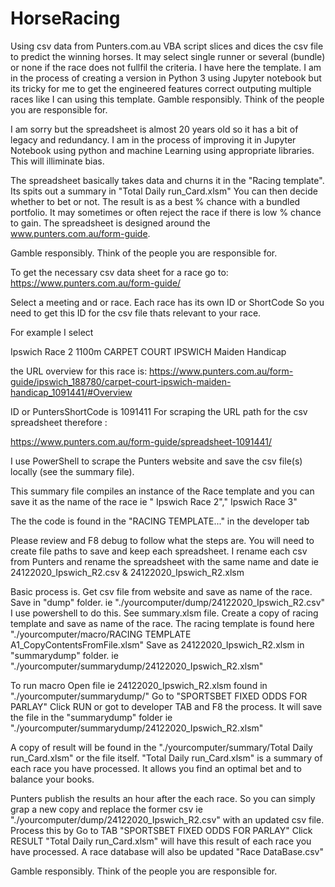 # HorseRacing
Using csv data from Punters.com.au VBA script slices and dices the csv file to predict the winning horses. It may select  single runner or several (bundle) or none if the race does not fullfil the criteria. I have here the template. I am in the process of creating a version in Python 3  using Jupyter notebook but its tricky for me to get the engineered features correct outputing multiple races like I can using this template.
Gamble responsibly. Think of the people you are responsible for.

I am sorry but the spreadsheet is almost 20 years old so it has a bit of legacy and redundancy. 
I am in the process of improving it in Jupyter Notebook using python and machine Learning using appropriate libraries.
This will illiminate bias.

The spreadsheet basically takes data and churns it in the "Racing template".
Its spits out a summary in "Total Daily run_Card.xlsm"
You can then decide whether to bet or not.
The result is as a best % chance with a bundled portfolio.
It may sometimes or often reject the race if there is low % chance to gain.
The spreadsheet is designed around the www.punters.com.au/form-guide.

Gamble responsibly. Think of the people you are responsible for.

To get the necessary csv data sheet for a race go to:
https://www.punters.com.au/form-guide/ 
 
Select a meeting and or race. Each race has its own ID or ShortCode
 So you need to get this ID for the csv  file thats relevant to your race.

For example I select

Ipswich Race 2 1100m CARPET COURT IPSWICH Maiden Handicap

the URL overview for this race is:
https://www.punters.com.au/form-guide/ipswich_188780/carpet-court-ipswich-maiden-handicap_1091441/#Overview

ID or PuntersShortCode is 1091411
For scraping the URL path for the csv spreadsheet therefore :

https://www.punters.com.au/form-guide/spreadsheet-1091441/

I use PowerShell to scrape the Punters website and save the csv file(s) locally (see the summary file).

This summary file compiles an instance of the Race template and you can save it as the name of the race ie " Ipswich Race 2"," Ipswich Race 3"

The the code is found in the "RACING TEMPLATE..." in the developer tab

Please review and F8 debug to follow what the steps are. You will need to create file paths to save and keep each spreadsheet.
I rename each csv from Punters and rename the spreadsheet with the same name and date ie  24122020_Ipswich_R2.csv & 24122020_Ipswich_R2.xlsm

Basic process is.
Get csv file from website and save as name of the race. 
Save in "dump" folder. ie  "./yourcomputer/dump/24122020_Ipswich_R2.csv"
I use powershell to do this. See summary.xlsm file.
Create a copy of racing template and save as name of the race.
The racing template is found here "./yourcomputer/macro/RACING TEMPLATE A1_CopyContentsFromFile.xlsm"
Save as 24122020_Ipswich_R2.xlsm in "summarydump" folder. ie  "./yourcomputer/summarydump/24122020_Ipswich_R2.xlsm"

To run macro
Open file  ie  24122020_Ipswich_R2.xlsm found in "./yourcomputer/summarydump/"
Go to "SPORTSBET FIXED ODDS FOR PARLAY"
Click RUN or got to developer TAB and F8 the process.
It will save the file in the "summarydump" folder ie "./yourcomputer/summarydump/24122020_Ipswich_R2.xlsm"


A copy of result will be found in the "./yourcomputer/summary/Total Daily run_Card.xlsm" or the file itself.
"Total Daily run_Card.xlsm" is a summary of each race you have processed. It allows you find an optimal bet and to balance your books.

Punters publish the results an hour after the each race.
So you can simply grap a new copy and replace the former csv ie  "./yourcomputer/dump/24122020_Ipswich_R2.csv"
with an updated csv file.
Process this by Go to TAB "SPORTSBET FIXED ODDS FOR PARLAY"
Click RESULT
"Total Daily run_Card.xlsm" will have this result of each race you have processed.
A race database will also be updated "Race DataBase.csv"


Gamble responsibly. Think of the people you are responsible for.
